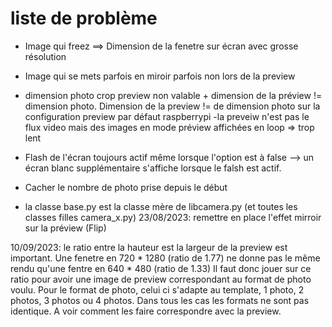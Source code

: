 # liste de problème
- Image qui freez ==> Dimension de la fenetre sur écran avec grosse résolution
- Image qui se mets parfois en miroir parfois non lors de la preview
- dimension photo crop preview non valable + dimension de la préview != dimension photo. Dimension de la preview != de dimension photo sur la configuration preview par défaut raspberrypi
-la preveiw n'est pas le flux video mais des images en mode préview affichées en loop => trop lent
- Flash de l'écran toujours actif même lorsque l'option est à false --> un écran blanc supplémentaire s'affiche lorsque le falsh est actif. 
- Cacher le nombre de photo prise depuis le début

- la classe base.py est la classe mère de libcamera.py (et toutes les classes filles camera_x.py)
23/08/2023: remettre en place l'effet mirroir sur la préview (Flip)


10/09/2023: le ratio entre la hauteur est la largeur de la preview est important. 
Une fenetre en 720 * 1280 (ratio de 1.77) ne donne pas le même rendu qu'une fentre en 640 * 480 (ratio de 1.33)
Il faut donc jouer sur ce ratio pour avoir une image de preview correspondant au format de photo voulu.
Pour le format de photo, celui ci s'adapte au template, 1 photo, 2 photos, 3 photos ou 4 photos.
Dans tous les cas les formats ne sont pas identique. A voir comment les faire correspondre avec la preview. 